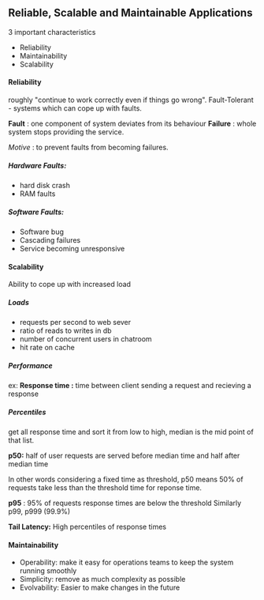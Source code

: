 ## Reliable, Scalable and Maintainable Applications

3 important characteristics
- Reliability
- Maintainability
- Scalability

#### Reliability
roughly "continue to work correctly even if things go wrong".
Fault-Tolerant - systems which can cope up with faults.

__Fault__ : one component of system deviates from its behaviour
__Failure__ : whole system stops providing the service.

_Motive_ : to prevent faults from becoming failures.

##### Hardware Faults: 
- hard disk crash
- RAM faults

##### Software Faults: 
- Software bug 
- Cascading failures
- Service becoming unresponsive

#### Scalability
Ability to cope up with increased load

##### Loads
- requests per second to web sever
- ratio of reads to writes in db
- number of concurrent users in chatroom
- hit rate on cache

##### Performance
ex: __Response time :__ time between client sending a request and recieving a response

##### Percentiles
get all response time and sort it from low to high, median is the mid point of that list.

__p50:__ half of user requests are served before median time and half after median time

In other words considering a fixed time as threshold, p50 means 50% of requests take less than the threshold time for reponse time.

__p95__ : 95% of requests response times are below the threshold
Similarly p99, p999 (99.9%)

__Tail Latency:__ High percentiles of response times
 
#### Maintainability

- Operability: make it easy for operations teams to keep the system running smoothly
- Simplicity: remove as much complexity as possible
- Evolvability: Easier to make changes in the future
